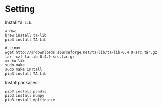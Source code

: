 # Setting
Install `TA-Lib`:
```
# Mac
brew install ta-lib
pip3 install TA-Lib

# Linux
wget http://prdownloads.sourceforge.net/ta-lib/ta-lib-0.4.0-src.tar.gz
tar -xzf ta-lib-0.4.0-src.tar.gz
cd ta-lib
sudo make
sudo make install
pip3 install TA-Lib
```
Install packages:
```
pip3 install pandas
pip3 install numpy
pip3 install mplfinance
```

